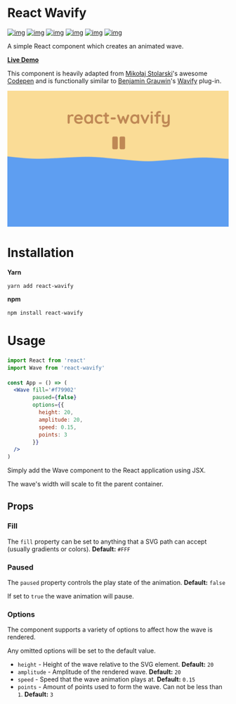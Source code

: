 

# React Wavify

[![img](https://github.com/woofers/react-wavify/workflows/build/badge.svg)](https://github.com/woofers/react-wavify/actions) [![img](https://david-dm.org/woofers/react-wavify.svg)](https://www.npmjs.com/package/react-wavify) [![img](https://badge.fury.io/js/react-wavify.svg)](https://www.npmjs.com/package/react-wavify) [![img](https://img.shields.io/npm/dt/react-wavify.svg)](https://www.npmjs.com/package/react-wavify) [![img](https://img.shields.io/npm/l/react-wavify.svg)](https://github.com/woofers/react-wavify/blob/master/License.txt) [![img](https://img.shields.io/badge/greenkeeper-enabled-brightgreen.svg)](https://greenkeeper.io/)

A simple React component which creates an animated wave.

**[Live Demo](https://jaxson.vandoorn.ca/react-wavify/)**

This component is heavily adapted from [Mikołaj Stolarski](https://github.com/grimor)'s awesome [Codepen](https://codepen.io/grimor/pen/qbXLdN)
and is functionally similar to [Benjamin Grauwin](http://benjamin.grauwin.me/)'s [Wavify](https://github.com/peacepostman/wavify) plug-in.

![img](./screenshots/wave.gif "Wave")


# Installation

**Yarn**

    yarn add react-wavify

**npm**

    npm install react-wavify


# Usage

```jsx
import React from 'react'
import Wave from 'react-wavify'

const App = () => (
  <Wave fill='#f79902'
        paused={false}
        options={{
          height: 20,
          amplitude: 20,
          speed: 0.15,
          points: 3
        }}
  />
)
```

Simply add the Wave component to the React application using JSX.

The wave's width will scale to fit the parent container.


## Props


### Fill

The `fill` property can be set to anything that a SVG path can accept (usually gradients or colors). **Default:** `#FFF`


### Paused

The `paused` property controls the play state of the animation. **Default:** `false`

If set to `true` the wave animation will pause.


### Options

The component supports a variety of options to affect how the wave is rendered.

Any omitted options will be set to the default value.

-   `height` - Height of the wave relative to the SVG element. **Default:** `20`
-   `amplitude` - Amplitude of the rendered wave. **Default:** `20`
-   `speed` - Speed that the wave animation plays at. **Default:** `0.15`
-   `points` - Amount of points used to form the wave.
    Can not be less than `1`. **Default:** `3`
